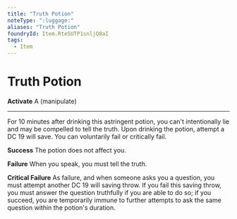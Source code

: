 ```yaml
---
title: "Truth Potion"
noteType: ":luggage:"
aliases: "Truth Potion"
foundryId: Item.Rte5UTP1snljQ8aI
tags:
  - Item
---
```


# Truth Potion

**Activate** A (manipulate)

* * *

For 10 minutes after drinking this astringent potion, you can't intentionally lie and may be compelled to tell the truth. Upon drinking the potion, attempt a DC 19 will save. You can voluntarily fail or critically fail.

**Success** The potion does not affect you.

**Failure** When you speak, you must tell the truth.

**Critical Failure** As failure, and when someone asks you a question, you must attempt another DC 19 will saving throw. If you fail this saving throw, you must answer the question truthfully if you are able to do so; if you succeed, you are temporarily immune to further attempts to ask the same question within the potion's duration.
